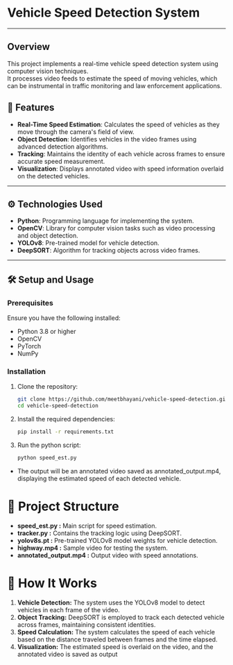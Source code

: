 # Vehicle Speed Detection System
---
## Overview

This project implements a real-time vehicle speed detection system using computer vision techniques.  
It processes video feeds to estimate the speed of moving vehicles, which can be instrumental in traffic monitoring and law enforcement applications.

## 🚗 Features

- **Real-Time Speed Estimation**: Calculates the speed of vehicles as they move through the camera's field of view.
- **Object Detection**: Identifies vehicles in the video frames using advanced detection algorithms.
- **Tracking**: Maintains the identity of each vehicle across frames to ensure accurate speed measurement.
- **Visualization**: Displays annotated video with speed information overlaid on the detected vehicles.

---

## ⚙️ Technologies Used

- **Python**: Programming language for implementing the system.
- **OpenCV**: Library for computer vision tasks such as video processing and object detection.
- **YOLOv8**: Pre-trained model for vehicle detection.
- **DeepSORT**: Algorithm for tracking objects across video frames.

---

## 🛠️ Setup and Usage

### Prerequisites

Ensure you have the following installed:

- Python 3.8 or higher
- OpenCV
- PyTorch
- NumPy

### Installation

1. Clone the repository:

   ```bash
   git clone https://github.com/meetbhayani/vehicle-speed-detection.git
   cd vehicle-speed-detection
   ```
   
2. Install the required dependencies:
   ```bash
   pip install -r requirements.txt
   ```

3. Run the python script:
   ```bash
   python speed_est.py

- The output will be an annotated video saved as annotated_output.mp4, displaying the estimated speed of each detected vehicle.

# 📁 Project Structure
- **speed_est.py :** Main script for speed estimation.
- **tracker.py :** Contains the tracking logic using DeepSORT.
- **yolov8s.pt :** Pre-trained YOLOv8 model weights for vehicle detection.
- **highway.mp4 :** Sample video for testing the system.
- **annotated_output.mp4 :** Output video with speed annotations.

# 🤖 How It Works
1. **Vehicle Detection:** The system uses the YOLOv8 model to detect vehicles in each frame of the video.
2. **Object Tracking:** DeepSORT is employed to track each detected vehicle across frames, maintaining consistent identities.
3. **Speed Calculation:** The system calculates the speed of each vehicle based on the distance traveled between frames and the time elapsed.
4. **Visualization:** The estimated speed is overlaid on the video, and the annotated video is saved as output


